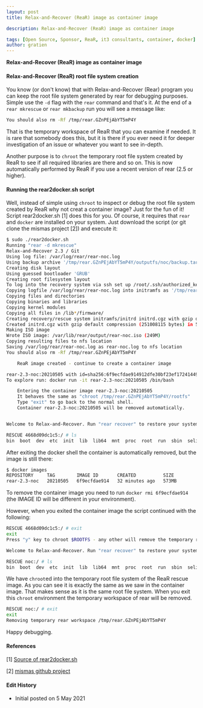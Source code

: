 ```yaml
---
layout: post
title: Relax-and-Recover (ReaR) image as container image

description: Relax-and-Recover (ReaR) image as container image

tags: [Open Source, Sponsor, ReaR, it3 consultants, container, docker]
author: gratien
---
```


<strong>Relax-and-Recover (ReaR) image as container image</strong>

#### Relax-and-Recover (ReaR) root file system creation

You know (or don't know) that with Relax-and-Recover (Rear) program you can keep the root file system generated by rear for debugging purposes. Simple use the `-d` flag with the `rear` command and that's it. At the end of a `rear mkrescue` or `rear mkbackup` run you will see a message like:

```bash
You should also rm -Rf /tmp/rear.GZnPEjAbYT5mP4Y
```

That is the temporary workspace of ReaR that you can examine if needed. It is rare that somebody does this, but it is there if you ever need it for deeper investigation of an issue or whatever you want to see in-depth.

Another purpose is to `chroot` the temporary root file system created by ReaR to see if all required libraries are there and so on. This is now automatically performed by ReaR if you use a recent version of rear (2.5 or higher).

#### Running the rear2docker.sh script

Well, instead of simple using `chroot` to inspect or debug the root file system created by ReaR why not creat a container image? Just for the fun of it!  Script rear2docker.sh [1] does this for you. Of course, it requires that `rear` and `docker` are installed on your system. Just download the script (or git clone the mismas project [2]) and execute it:

```bash
$ sudo ./rear2docker.sh 
Running "rear -d mkrescue"
Relax-and-Recover 2.3 / Git
Using log file: /var/log/rear/rear-noc.log
Using backup archive '/tmp/rear.GZnPEjAbYT5mP4Y/outputfs/noc/backup.tar.gz'
Creating disk layout
Using guessed bootloader 'GRUB'
Creating root filesystem layout
To log into the recovery system via ssh set up /root/.ssh/authorized_keys or specify SSH_ROOT_PASSWORD
Copying logfile /var/log/rear/rear-noc.log into initramfs as '/tmp/rear-noc-partial-2021-05-05T17:20:38+02:00.log'
Copying files and directories
Copying binaries and libraries
Copying kernel modules
Copying all files in /lib*/firmware/
Creating recovery/rescue system initramfs/initrd initrd.cgz with gzip default compression
Created initrd.cgz with gzip default compression (251008115 bytes) in 52 seconds
Making ISO image
Wrote ISO image: /var/lib/rear/output/rear-noc.iso (249M)
Copying resulting files to nfs location
Saving /var/log/rear/rear-noc.log as rear-noc.log to nfs location
You should also rm -Rf /tmp/rear.GZnPEjAbYT5mP4Y

	ReaR image created - continue to create a container image

rear-2.3-noc:20210505 with id=sha256:6f9ecfdae914912dfe30bf23ef1724144965c882825ff647128d8959670bca05 created!
To explore run: docker run -it rear-2.3-noc:20210505 /bin/bash

	Entering the container image rear-2.3-noc:20210505
	It behaves the same as "chroot /tmp/rear.GZnPEjAbYT5mP4Y/rootfs"
	Type "exit" to go back to the normal shell.
	Container rear-2.3-noc:20210505 will be removed automatically.


Welcome to Relax-and-Recover. Run "rear recover" to restore your system !

RESCUE 4668d09dc1c5:/ # ls
bin  boot  dev	etc  init  lib	lib64  mnt  proc  root	run  sbin  selinux  sys  tmp  usr  var
```

After exiting the docker shell the container is automatically removed, but the image is still there:

```bash
$ docker images
REPOSITORY     TAG        IMAGE ID       CREATED          SIZE
rear-2.3-noc   20210505   6f9ecfdae914   32 minutes ago   573MB
```

To remove the container image you need to run `docker rmi 6f9ecfdae914` (the IMAGE ID will be different in your environment).

However, when you exited the container image the script continued with the following:

```bash
RESCUE 4668d09dc1c5:/ # exit
exit
Press "y" key to chroot $ROOTFS - any other will remove the temporary rear workspace [time-out 5 sec]: 

Welcome to Relax-and-Recover. Run "rear recover" to restore your system !

RESCUE noc:/ # ls
bin  boot  dev	etc  init  lib	lib64  mnt  proc  root	run  sbin  selinux  sys  tmp  usr  var
```

We have `chroot`ed into the temporary root file system of the ReaR rescue image. As you can see it is exactly the same as we saw in the container image. That makes sense as it is the same root file system. When you exit this `chroot` environment the temporary workspace of rear will be removed.

```bash
RESCUE noc:/ # exit
exit
Removing temporary rear workspace /tmp/rear.GZnPEjAbYT5mP4Y
```

Happy debugging.

#### References

[1] [Source of rear2docker.sh](https://github.com/gdha/mismas/blob/master/rear2docker.sh)

[2] [mismas github project](https://github.com/gdha/mismas)


#### Edit History

- Initial posted on 5 May 2021
